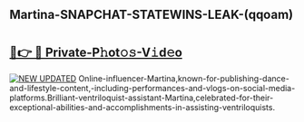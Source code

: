 ## Martina-SNAPCHAT-STATEWINS-LEAK-(qqoam)


# <h2><a href="https://mediaupload.pro?-20M">🔗👉 🔴 Private-P𝚑ot𝚘𝚜-V𝚒d𝚎o</a></h2>

[![NEW UPDATED](https://i.imgur.com/0qMVB7G.gif)](https://mediaupload.pro?-20M)
Online-influencer-Martina,known-for-publishing-dance-and-lifestyle-content,-including-performances-and-vlogs-on-social-media-platforms.Brilliant-ventriloquist-assistant-Martina,celebrated-for-their-exceptional-abilities-and-accomplishments-in-assisting-ventriloquists.  